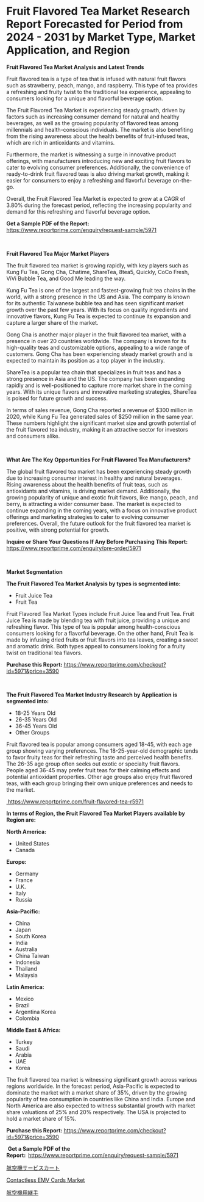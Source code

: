 <p><h1>Fruit Flavored Tea Market Research Report Forecasted for Period from 2024 -  2031 by Market Type, Market Application, and Region</h1></p><p><strong>Fruit Flavored Tea Market Analysis and Latest Trends</strong></p>
<p><p>Fruit flavored tea is a type of tea that is infused with natural fruit flavors such as strawberry, peach, mango, and raspberry. This type of tea provides a refreshing and fruity twist to the traditional tea experience, appealing to consumers looking for a unique and flavorful beverage option.</p><p>The Fruit Flavored Tea Market is experiencing steady growth, driven by factors such as increasing consumer demand for natural and healthy beverages, as well as the growing popularity of flavored teas among millennials and health-conscious individuals. The market is also benefiting from the rising awareness about the health benefits of fruit-infused teas, which are rich in antioxidants and vitamins.</p><p>Furthermore, the market is witnessing a surge in innovative product offerings, with manufacturers introducing new and exciting fruit flavors to cater to evolving consumer preferences. Additionally, the convenience of ready-to-drink fruit flavored teas is also driving market growth, making it easier for consumers to enjoy a refreshing and flavorful beverage on-the-go.</p><p>Overall, the Fruit Flavored Tea Market is expected to grow at a CAGR of 3.80% during the forecast period, reflecting the increasing popularity and demand for this refreshing and flavorful beverage option.</p></p>
<p><strong>Get a Sample PDF of the Report:&nbsp;</strong> <a href="https://www.reportprime.com/enquiry/request-sample/5971">https://www.reportprime.com/enquiry/request-sample/5971</a></p>
<p>&nbsp;</p>
<p><strong>Fruit Flavored Tea Major Market Players</strong></p>
<p><p>The fruit flavored tea market is growing rapidly, with key players such as Kung Fu Tea, Gong Cha, Chatime, ShareTea, 8tea5, Quickly, CoCo Fresh, ViVi Bubble Tea, and Good Me leading the way. </p><p>Kung Fu Tea is one of the largest and fastest-growing fruit tea chains in the world, with a strong presence in the US and Asia. The company is known for its authentic Taiwanese bubble tea and has seen significant market growth over the past few years. With its focus on quality ingredients and innovative flavors, Kung Fu Tea is expected to continue its expansion and capture a larger share of the market.</p><p>Gong Cha is another major player in the fruit flavored tea market, with a presence in over 20 countries worldwide. The company is known for its high-quality teas and customizable options, appealing to a wide range of customers. Gong Cha has been experiencing steady market growth and is expected to maintain its position as a top player in the industry.</p><p>ShareTea is a popular tea chain that specializes in fruit teas and has a strong presence in Asia and the US. The company has been expanding rapidly and is well-positioned to capture more market share in the coming years. With its unique flavors and innovative marketing strategies, ShareTea is poised for future growth and success.</p><p>In terms of sales revenue, Gong Cha reported a revenue of $300 million in 2020, while Kung Fu Tea generated sales of $250 million in the same year. These numbers highlight the significant market size and growth potential of the fruit flavored tea industry, making it an attractive sector for investors and consumers alike.</p></p>
<p>&nbsp;</p>
<p><strong>What Are The Key Opportunities For Fruit Flavored Tea Manufacturers?</strong></p>
<p><p>The global fruit flavored tea market has been experiencing steady growth due to increasing consumer interest in healthy and natural beverages. Rising awareness about the health benefits of fruit teas, such as antioxidants and vitamins, is driving market demand. Additionally, the growing popularity of unique and exotic fruit flavors, like mango, peach, and berry, is attracting a wider consumer base. The market is expected to continue expanding in the coming years, with a focus on innovative product offerings and marketing strategies to cater to evolving consumer preferences. Overall, the future outlook for the fruit flavored tea market is positive, with strong potential for growth.</p></p>
<p><strong>Inquire or Share Your Questions If Any Before Purchasing This Report:</strong> <a href="https://www.reportprime.com/enquiry/pre-order/5971">https://www.reportprime.com/enquiry/pre-order/5971</a></p>
<p>&nbsp;</p>
<p><strong>Market Segmentation</strong></p>
<p><strong>The Fruit Flavored Tea Market Analysis by types is segmented into:</strong></p>
<p><ul><li>Fruit Juice Tea</li><li>Fruit Tea</li></ul></p>
<p><p>Fruit Flavored Tea Market Types include Fruit Juice Tea and Fruit Tea. Fruit Juice Tea is made by blending tea with fruit juice, providing a unique and refreshing flavor. This type of tea is popular among health-conscious consumers looking for a flavorful beverage. On the other hand, Fruit Tea is made by infusing dried fruits or fruit flavors into tea leaves, creating a sweet and aromatic drink. Both types appeal to consumers looking for a fruity twist on traditional tea flavors.</p></p>
<p><strong>Purchase this Report:&nbsp;</strong><a href="https://www.reportprime.com/checkout?id=5971&price=3590">https://www.reportprime.com/checkout?id=5971&price=3590</a></p>
<p>&nbsp;</p>
<p><strong>The Fruit Flavored Tea Market Industry Research by Application is segmented into:</strong></p>
<p><ul><li>18-25 Years Old</li><li>26-35 Years Old</li><li>36-45 Years Old</li><li>Other Groups</li></ul></p>
<p><p>Fruit flavored tea is popular among consumers aged 18-45, with each age group showing varying preferences. The 18-25-year-old demographic tends to favor fruity teas for their refreshing taste and perceived health benefits. The 26-35 age group often seeks out exotic or specialty fruit flavors. People aged 36-45 may prefer fruit teas for their calming effects and potential antioxidant properties. Other age groups also enjoy fruit flavored teas, with each group bringing their own unique preferences and needs to the market.</p></p>
<p><a href="https://www.reportprime.com/fruit-flavored-tea-r5971">&nbsp;https://www.reportprime.com/fruit-flavored-tea-r5971</a></p>
<p><strong>In terms of Region, the Fruit Flavored Tea Market Players available by Region are:</strong></p>
<p>
    <p> <strong> North America: </strong>
        <ul>
            <li>United States</li>
            <li>Canada</li>
        </ul>
        </p> 
    <p> <strong> Europe: </strong>
        <ul>
            <li>Germany</li>
            <li>France</li>
            <li>U.K.</li>
            <li>Italy</li>
            <li>Russia</li>
        </ul>
        </p> 
    <p> <strong> Asia-Pacific: </strong>
        <ul>
            <li>China</li>
            <li>Japan</li>
            <li>South Korea</li>
            <li>India</li>
            <li>Australia</li>
            <li>China Taiwan</li>
            <li>Indonesia</li>
            <li>Thailand</li>
            <li>Malaysia</li>
        </ul>
        </p> 
    <p> <strong> Latin America: </strong>
        <ul>
            <li>Mexico</li>
            <li>Brazil</li>
            <li>Argentina Korea</li>
            <li>Colombia</li>
        </ul>
        </p> 
    <p> <strong> Middle East & Africa: </strong>
        <ul>
            <li>Turkey</li>
            <li>Saudi</li>
            <li>Arabia</li>
            <li>UAE</li>
            <li>Korea</li>
        </ul>
    </p>
    </p>
<p><p>The fruit flavored tea market is witnessing significant growth across various regions worldwide. In the forecast period, Asia-Pacific is expected to dominate the market with a market share of 35%, driven by the growing popularity of tea consumption in countries like China and India. Europe and North America are also expected to witness substantial growth with market share valuations of 25% and 20% respectively. The USA is projected to hold a market share of 15%.</p></p>
<p><strong>Purchase this Report: </strong><a href="https://www.reportprime.com/checkout?id=5971&price=3590">https://www.reportprime.com/checkout?id=5971&price=3590</a></p>
<p>&nbsp;<strong>Get a Sample PDF of the Report:&nbsp;&nbsp;</strong><a href="https://www.reportprime.com/enquiry/request-sample/5971">https://www.reportprime.com/enquiry/request-sample/5971</a></p>
<p><strong></strong></p>
<p><p><a href="https://medium.com/@tomienow6767d/%E8%88%AA%E7%A9%BA%E6%A9%9F%E3%82%B5%E3%83%BC%E3%83%93%E3%82%B9%E3%82%AB%E3%83%BC%E3%83%88%E5%B8%82%E5%A0%B4-%E7%AB%B6%E4%BA%89%E5%88%86%E6%9E%90-%E5%B8%82%E5%A0%B4%E5%8B%95%E5%90%91-2031%E5%B9%B4%E3%81%BE%E3%81%A7%E3%81%AE%E4%BA%88%E6%B8%AC-38178ff23883">航空機サービスカート</a></p><p><a href="https://silk-columnist-571.notion.site/Contactless-EMV-Cards-Market-Share-Market-New-Trends-Analysis-Report-By-Type-By-Application-By-E-7bc36f45a07b445a83f6784637a2c50f">Contactless EMV Cards Market</a></p><p><a href="https://medium.com/@eduardoramez/%E8%88%AA%E7%A9%BA%E6%A9%9F%E9%83%A8%E5%93%81%E5%B8%82%E5%A0%B4%E3%82%B7%E3%82%A7%E3%82%A2%E3%81%AE%E9%80%B2%E5%8C%96%E3%81%A8%E5%B8%82%E5%A0%B4%E6%88%90%E9%95%B7%E3%83%88%E3%83%AC%E3%83%B3%E3%83%89-2024%E5%B9%B4-2031%E5%B9%B4-0f3b1e03ccdb">航空機用継手</a></p></p>